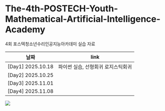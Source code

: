 # The-4th-POSTECH-Youth-Mathematical-Artificial-Intelligence-Academy


4회 포스텍청소년수리인공지능아카데미 실습 자료

| 날짜 | link |
|---|---|
| [Day1]  2025.10.18 | 파이썬 실습, 선형회귀 로지스틱회귀|
| [Day2] 2025.10.25  |   |
| [Day3] 2025.11.01 | |
| [Day4] 2025.11.08| |

[![](https://minds.postech.ac.kr/_res/postech/minds2/img/cropped-logo4-wide-1.png)](https://minds.postech.ac.kr/minds2/index.do)

